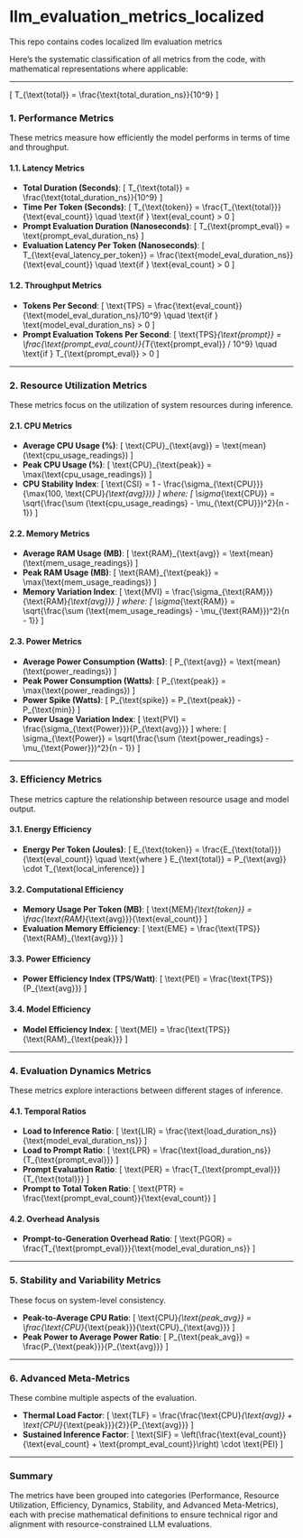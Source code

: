 # llm_evaluation_metrics_localized
This repo contains codes localized llm evaluation metrics

Here’s the systematic classification of all metrics from the code, with mathematical representations where applicable:

---

  \[
  T_{\text{total}} = \frac{\text{total\_duration\_ns}}{10^9}
  \]
  
### **1. Performance Metrics**
These metrics measure how efficiently the model performs in terms of time and throughput.

#### **1.1. Latency Metrics**
- **Total Duration (Seconds)**:
  \[
  T_{\text{total}} = \frac{\text{total\_duration\_ns}}{10^9}
  \]
- **Time Per Token (Seconds)**:
  \[
  T_{\text{token}} = \frac{T_{\text{total}}}{\text{eval\_count}} \quad \text{if } \text{eval\_count} > 0
  \]
- **Prompt Evaluation Duration (Nanoseconds)**:
  \[
  T_{\text{prompt\_eval}} = \text{prompt\_eval\_duration\_ns}
  \]
- **Evaluation Latency Per Token (Nanoseconds)**:
  \[
  T_{\text{eval\_latency\_per\_token}} = \frac{\text{model\_eval\_duration\_ns}}{\text{eval\_count}} \quad \text{if } \text{eval\_count} > 0
  \]

#### **1.2. Throughput Metrics**
- **Tokens Per Second**:
  \[
  \text{TPS} = \frac{\text{eval\_count}}{\text{model\_eval\_duration\_ns}/10^9} \quad \text{if } \text{model\_eval\_duration\_ns} > 0
  \]
- **Prompt Evaluation Tokens Per Second**:
  \[
  \text{TPS}_{\text{prompt}} = \frac{\text{prompt\_eval\_count}}{T_{\text{prompt\_eval}} / 10^9} \quad \text{if } T_{\text{prompt\_eval}} > 0
  \]

---

### **2. Resource Utilization Metrics**
These metrics focus on the utilization of system resources during inference.

#### **2.1. CPU Metrics**
- **Average CPU Usage (\%)**:
  \[
  \text{CPU}_{\text{avg}} = \text{mean}(\text{cpu\_usage\_readings})
  \]
- **Peak CPU Usage (\%)**:
  \[
  \text{CPU}_{\text{peak}} = \max(\text{cpu\_usage\_readings})
  \]
- **CPU Stability Index**:
  \[
  \text{CSI} = 1 - \frac{\sigma_{\text{CPU}}}{\max(100, \text{CPU}_{\text{avg}})}
  \]
  where:
  \[
  \sigma_{\text{CPU}} = \sqrt{\frac{\sum (\text{cpu\_usage\_readings} - \mu_{\text{CPU}})^2}{n - 1}}
  \]

#### **2.2. Memory Metrics**
- **Average RAM Usage (MB)**:
  \[
  \text{RAM}_{\text{avg}} = \text{mean}(\text{mem\_usage\_readings})
  \]
- **Peak RAM Usage (MB)**:
  \[
  \text{RAM}_{\text{peak}} = \max(\text{mem\_usage\_readings})
  \]
- **Memory Variation Index**:
  \[
  \text{MVI} = \frac{\sigma_{\text{RAM}}}{\text{RAM}_{\text{avg}}}
  \]
  where:
  \[
  \sigma_{\text{RAM}} = \sqrt{\frac{\sum (\text{mem\_usage\_readings} - \mu_{\text{RAM}})^2}{n - 1}}
  \]

#### **2.3. Power Metrics**
- **Average Power Consumption (Watts)**:
  \[
  P_{\text{avg}} = \text{mean}(\text{power\_readings})
  \]
- **Peak Power Consumption (Watts)**:
  \[
  P_{\text{peak}} = \max(\text{power\_readings})
  \]
- **Power Spike (Watts)**:
  \[
  P_{\text{spike}} = P_{\text{peak}} - P_{\text{min}}
  \]
- **Power Usage Variation Index**:
  \[
  \text{PVI} = \frac{\sigma_{\text{Power}}}{P_{\text{avg}}}
  \]
  where:
  \[
  \sigma_{\text{Power}} = \sqrt{\frac{\sum (\text{power\_readings} - \mu_{\text{Power}})^2}{n - 1}}
  \]

---

### **3. Efficiency Metrics**
These metrics capture the relationship between resource usage and model output.

#### **3.1. Energy Efficiency**
- **Energy Per Token (Joules)**:
  \[
  E_{\text{token}} = \frac{E_{\text{total}}}{\text{eval\_count}} \quad \text{where } E_{\text{total}} = P_{\text{avg}} \cdot T_{\text{local\_inference}}
  \]

#### **3.2. Computational Efficiency**
- **Memory Usage Per Token (MB)**:
  \[
  \text{MEM}_{\text{token}} = \frac{\text{RAM}_{\text{avg}}}{\text{eval\_count}}
  \]
- **Evaluation Memory Efficiency**:
  \[
  \text{EME} = \frac{\text{TPS}}{\text{RAM}_{\text{avg}}}
  \]

#### **3.3. Power Efficiency**
- **Power Efficiency Index (TPS/Watt)**:
  \[
  \text{PEI} = \frac{\text{TPS}}{P_{\text{avg}}}
  \]

#### **3.4. Model Efficiency**
- **Model Efficiency Index**:
  \[
  \text{MEI} = \frac{\text{TPS}}{\text{RAM}_{\text{peak}}}
  \]

---

### **4. Evaluation Dynamics Metrics**
These metrics explore interactions between different stages of inference.

#### **4.1. Temporal Ratios**
- **Load to Inference Ratio**:
  \[
  \text{LIR} = \frac{\text{load\_duration\_ns}}{\text{model\_eval\_duration\_ns}}
  \]
- **Load to Prompt Ratio**:
  \[
  \text{LPR} = \frac{\text{load\_duration\_ns}}{T_{\text{prompt\_eval}}}
  \]
- **Prompt Evaluation Ratio**:
  \[
  \text{PER} = \frac{T_{\text{prompt\_eval}}}{T_{\text{total}}}
  \]
- **Prompt to Total Token Ratio**:
  \[
  \text{PTR} = \frac{\text{prompt\_eval\_count}}{\text{eval\_count}}
  \]

#### **4.2. Overhead Analysis**
- **Prompt-to-Generation Overhead Ratio**:
  \[
  \text{PGOR} = \frac{T_{\text{prompt\_eval}}}{\text{model\_eval\_duration\_ns}}
  \]

---

### **5. Stability and Variability Metrics**
These focus on system-level consistency.

- **Peak-to-Average CPU Ratio**:
  \[
  \text{CPU}_{\text{peak\_avg}} = \frac{\text{CPU}_{\text{peak}}}{\text{CPU}_{\text{avg}}}
  \]
- **Peak Power to Average Power Ratio**:
  \[
  P_{\text{peak\_avg}} = \frac{P_{\text{peak}}}{P_{\text{avg}}}
  \]

---

### **6. Advanced Meta-Metrics**
These combine multiple aspects of the evaluation.

- **Thermal Load Factor**:
  \[
  \text{TLF} = \frac{\frac{\text{CPU}_{\text{avg}} + \text{CPU}_{\text{peak}}}{2}}{P_{\text{avg}}}
  \]
- **Sustained Inference Factor**:
  \[
  \text{SIF} = \left(\frac{\text{eval\_count}}{\text{eval\_count} + \text{prompt\_eval\_count}}\right) \cdot \text{PEI}
  \]

---

### **Summary**
The metrics have been grouped into categories (Performance, Resource Utilization, Efficiency, Dynamics, Stability, and Advanced Meta-Metrics), each with precise mathematical definitions to ensure technical rigor and alignment with resource-constrained LLM evaluations.
